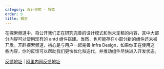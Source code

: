 ```yaml
---
category: 设计模式 - 探索
order: 0
title: 概览
---
```


在探索频道中，将公开我们正在研究完善的设计模式和尚未定稿的内容，其中大部分内容可以使用现有的 antd 组件搭建。当然，也可能存在小部分新的组件还未被开发。开辟探索频道，初心是与用户一起完善 Infra Design，如果你正在使用这些内容，你的反馈可以帮助我们更快优化和迭代，并推动组件尽快进入开发状态。

[反馈地址](https://www.yuque.com/antdesign/topics) | [阿里内网反馈地址](https://yuque.antfin-inc.com/ui-assets/topics)
